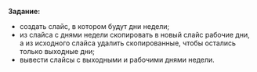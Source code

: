 **Задание:**
- создать слайс, в котором будут дни недели;
- из слайса с днями недели скопировать в новый слайс рабочие дни, а из исходного слайса удалить скопированные, чтобы остались только выходные дни;
- вывести слайсы с выходными и рабочими днями недели.
